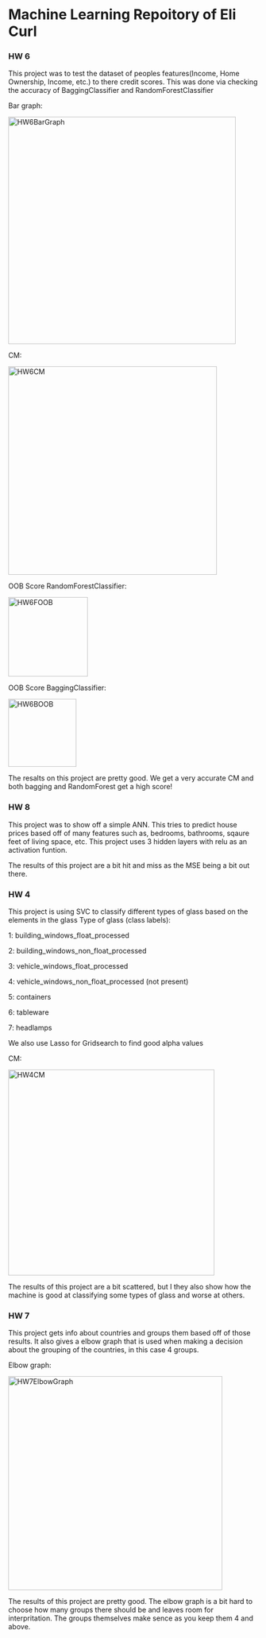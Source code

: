 # Machine Learning Repoitory of Eli Curl

### HW 6
This project was to test the dataset of peoples features(Income, Home Ownership, Income, etc.) to there credit scores.
This was done via checking the accuracy of BaggingClassifier and RandomForestClassifier

Bar graph:

<img width="458" alt="HW6BarGraph" src="https://github.com/user-attachments/assets/370b4a90-cb64-46ef-9d03-75f3a06206d7" />

CM:

<img width="420" alt="HW6CM" src="https://github.com/user-attachments/assets/471392c3-b040-44e4-a4df-6a11ecc0a9cf" />

OOB Score RandomForestClassifier:

<img width="160" alt="HW6FOOB" src="https://github.com/user-attachments/assets/b06329ed-647b-4342-a278-d06d9c76d99c" />

OOB Score BaggingClassifier:

<img width="137" alt="HW6BOOB" src="https://github.com/user-attachments/assets/42b1389c-a85b-47b4-a7f3-48a496ad8669" />

The resalts on this project are pretty good. We get a very accurate CM and both bagging and RandomForest get a high score!

### HW 8
This project was to show off a simple ANN. This tries to predict house prices based off of many features such as, bedrooms, bathrooms, sqaure feet of living space, etc. This project uses 3 hidden layers with relu as an activation funtion.

The results of this project are a bit hit and miss as the MSE being a bit out there.

### HW 4
This project is using SVC to classify different types of glass based on the elements in the glass
Type of glass (class labels):

1: building_windows_float_processed

2: building_windows_non_float_processed

3: vehicle_windows_float_processed

4: vehicle_windows_non_float_processed (not present)

5: containers

6: tableware

7: headlamps

We also use Lasso for Gridsearch to find good alpha values

CM:

<img width="415" alt="HW4CM" src="https://github.com/user-attachments/assets/392e99f2-0ab2-46f7-9bff-1b12352a84a9" />

The results of this project are a bit scattered, but I they also show how the machine is good at classifying some types of glass and worse at others.

### HW 7

This project gets info about countries and groups them based off of those results. It also gives a elbow graph that is used when making a decision about the grouping of the countries, in this case 4 groups.

Elbow graph:

<img width="431" alt="HW7ElbowGraph" src="https://github.com/user-attachments/assets/cf23acfb-afe2-42d8-9731-6df197ee6c88" />

The results of this project are pretty good. The elbow graph is a bit hard to choose how many groups there should be and leaves room for interpritation. The groups themselves make sence as you keep them 4 and above.

